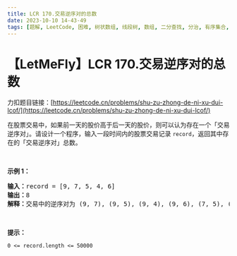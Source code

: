 ```yaml
---
title: LCR 170.交易逆序对的总数
date: 2023-10-10 14-43-49
tags: [题解, LeetCode, 困难, 树状数组, 线段树, 数组, 二分查找, 分治, 有序集合, 归并排序]
---
```


# 【LetMeFly】LCR 170.交易逆序对的总数

力扣题目链接：[https://leetcode.cn/problems/shu-zu-zhong-de-ni-xu-dui-lcof/](https://leetcode.cn/problems/shu-zu-zhong-de-ni-xu-dui-lcof/)

<p>在股票交易中，如果前一天的股价高于后一天的股价，则可以认为存在一个「交易逆序对」。请设计一个程序，输入一段时间内的股票交易记录 <code>record</code>，返回其中存在的「交易逆序对」总数。</p>

<p>&nbsp;</p>

<p><strong>示例 1：</strong></p>

<pre>
<strong>输入：</strong>record = [9, 7, 5, 4, 6]
<strong>输出：</strong>8
<strong>解释：</strong>交易中的逆序对为 (9, 7), (9, 5), (9, 4), (9, 6), (7, 5), (7, 4), (7, 6), (5, 4)。
</pre>

<p>&nbsp;</p>

<p><strong>提示：</strong></p>

<p><code>0 &lt;= record.length &lt;= 50000</code></p>


    